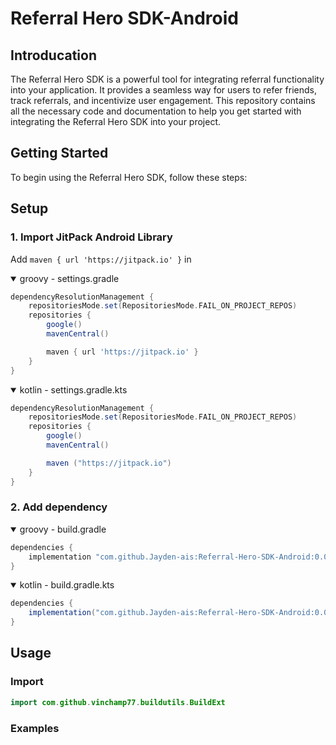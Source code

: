 Referral Hero SDK-Android
==================
## Introducation

The Referral Hero SDK is a powerful tool for integrating referral functionality into your application. It provides a seamless way for users to refer friends, track referrals, and incentivize user engagement. This repository contains all the necessary code and documentation to help you get started with integrating the Referral Hero SDK into your project.

## Getting Started

To begin using the Referral Hero SDK, follow these steps:

## Setup
### 1. Import JitPack Android Library
Add `maven { url 'https://jitpack.io' }` in
<details open>
  <summary>groovy - settings.gradle</summary>

```gradle
dependencyResolutionManagement {
    repositoriesMode.set(RepositoriesMode.FAIL_ON_PROJECT_REPOS)
    repositories {
        google()
        mavenCentral()

        maven { url 'https://jitpack.io' }
    }
}
```
</details>

<details open>
  <summary>kotlin - settings.gradle.kts</summary>

```gradle
dependencyResolutionManagement {
    repositoriesMode.set(RepositoriesMode.FAIL_ON_PROJECT_REPOS)
    repositories {
        google()
        mavenCentral()

        maven ("https://jitpack.io")
    }
}
```
</details>

### 2. Add dependency
<details open>
  <summary>groovy - build.gradle</summary>

```gradle
dependencies {
    implementation "com.github.Jayden-ais:Referral-Hero-SDK-Android:0.0.0"
}
```
</details>
<details open>
  <summary>kotlin - build.gradle.kts</summary>

```gradle
dependencies {
    implementation("com.github.Jayden-ais:Referral-Hero-SDK-Android:0.0.0")
}
```
</details>

## Usage
### Import
```kotlin
import com.github.vinchamp77.buildutils.BuildExt
```

### Examples
